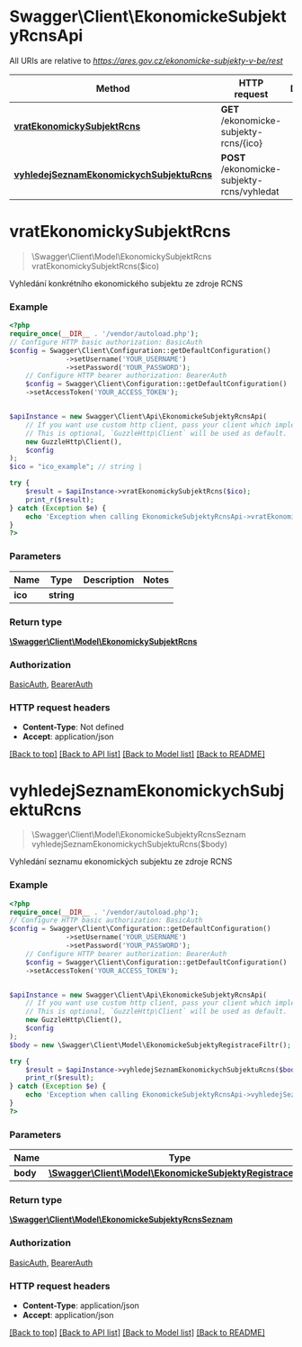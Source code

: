 # Swagger\Client\EkonomickeSubjektyRcnsApi

All URIs are relative to *https://ares.gov.cz/ekonomicke-subjekty-v-be/rest*

Method | HTTP request | Description
------------- | ------------- | -------------
[**vratEkonomickySubjektRcns**](EkonomickeSubjektyRcnsApi.md#vratekonomickysubjektrcns) | **GET** /ekonomicke-subjekty-rcns/{ico} | 
[**vyhledejSeznamEkonomickychSubjektuRcns**](EkonomickeSubjektyRcnsApi.md#vyhledejseznamekonomickychsubjekturcns) | **POST** /ekonomicke-subjekty-rcns/vyhledat | 

# **vratEkonomickySubjektRcns**
> \Swagger\Client\Model\EkonomickySubjektRcns vratEkonomickySubjektRcns($ico)



Vyhledání konkrétního ekonomického subjektu ze zdroje RCNS

### Example
```php
<?php
require_once(__DIR__ . '/vendor/autoload.php');
// Configure HTTP basic authorization: BasicAuth
$config = Swagger\Client\Configuration::getDefaultConfiguration()
              ->setUsername('YOUR_USERNAME')
              ->setPassword('YOUR_PASSWORD');
    // Configure HTTP bearer authorization: BearerAuth
    $config = Swagger\Client\Configuration::getDefaultConfiguration()
    ->setAccessToken('YOUR_ACCESS_TOKEN');


$apiInstance = new Swagger\Client\Api\EkonomickeSubjektyRcnsApi(
    // If you want use custom http client, pass your client which implements `GuzzleHttp\ClientInterface`.
    // This is optional, `GuzzleHttp\Client` will be used as default.
    new GuzzleHttp\Client(),
    $config
);
$ico = "ico_example"; // string | 

try {
    $result = $apiInstance->vratEkonomickySubjektRcns($ico);
    print_r($result);
} catch (Exception $e) {
    echo 'Exception when calling EkonomickeSubjektyRcnsApi->vratEkonomickySubjektRcns: ', $e->getMessage(), PHP_EOL;
}
?>
```

### Parameters

Name | Type | Description  | Notes
------------- | ------------- | ------------- | -------------
 **ico** | **string**|  |

### Return type

[**\Swagger\Client\Model\EkonomickySubjektRcns**](../Model/EkonomickySubjektRcns.md)

### Authorization

[BasicAuth](../../README.md#BasicAuth), [BearerAuth](../../README.md#BearerAuth)

### HTTP request headers

 - **Content-Type**: Not defined
 - **Accept**: application/json

[[Back to top]](#) [[Back to API list]](../../README.md#documentation-for-api-endpoints) [[Back to Model list]](../../README.md#documentation-for-models) [[Back to README]](../../README.md)

# **vyhledejSeznamEkonomickychSubjektuRcns**
> \Swagger\Client\Model\EkonomickeSubjektyRcnsSeznam vyhledejSeznamEkonomickychSubjektuRcns($body)



Vyhledání seznamu ekonomických subjektu ze zdroje RCNS

### Example
```php
<?php
require_once(__DIR__ . '/vendor/autoload.php');
// Configure HTTP basic authorization: BasicAuth
$config = Swagger\Client\Configuration::getDefaultConfiguration()
              ->setUsername('YOUR_USERNAME')
              ->setPassword('YOUR_PASSWORD');
    // Configure HTTP bearer authorization: BearerAuth
    $config = Swagger\Client\Configuration::getDefaultConfiguration()
    ->setAccessToken('YOUR_ACCESS_TOKEN');


$apiInstance = new Swagger\Client\Api\EkonomickeSubjektyRcnsApi(
    // If you want use custom http client, pass your client which implements `GuzzleHttp\ClientInterface`.
    // This is optional, `GuzzleHttp\Client` will be used as default.
    new GuzzleHttp\Client(),
    $config
);
$body = new \Swagger\Client\Model\EkonomickeSubjektyRegistraceFiltr(); // \Swagger\Client\Model\EkonomickeSubjektyRegistraceFiltr | 

try {
    $result = $apiInstance->vyhledejSeznamEkonomickychSubjektuRcns($body);
    print_r($result);
} catch (Exception $e) {
    echo 'Exception when calling EkonomickeSubjektyRcnsApi->vyhledejSeznamEkonomickychSubjektuRcns: ', $e->getMessage(), PHP_EOL;
}
?>
```

### Parameters

Name | Type | Description  | Notes
------------- | ------------- | ------------- | -------------
 **body** | [**\Swagger\Client\Model\EkonomickeSubjektyRegistraceFiltr**](../Model/EkonomickeSubjektyRegistraceFiltr.md)|  | [optional]

### Return type

[**\Swagger\Client\Model\EkonomickeSubjektyRcnsSeznam**](../Model/EkonomickeSubjektyRcnsSeznam.md)

### Authorization

[BasicAuth](../../README.md#BasicAuth), [BearerAuth](../../README.md#BearerAuth)

### HTTP request headers

 - **Content-Type**: application/json
 - **Accept**: application/json

[[Back to top]](#) [[Back to API list]](../../README.md#documentation-for-api-endpoints) [[Back to Model list]](../../README.md#documentation-for-models) [[Back to README]](../../README.md)

